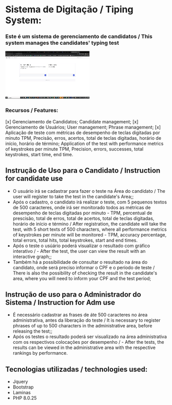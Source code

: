 # Sistema de Digitação / Tiping System:

### Este é um sistema de gerenciamento de candidatos / This system manages the candidates' typing test


<img src="/apresentacao.gif">

### Recursos / Features:
[x] Gerenciamento de Candidatos; Candidate management;
[x] Gerenciamento de Usuários; User management; Phrase management; 
[x] Aplicação de teste com métricas de desempenho de teclas digitadas por minuto TPM, Precisão, erros, acertos, total de teclas digitadas, horário de início, horário de término; Application of the test with performance metrics of keystrokes per minute TPM, Precision, errors, successes, total keystrokes, start time, end time.

## Instrução de Uso para o Candidato / Instruction for candidate use 
- O usuário irá se cadastrar para fazer o teste na Área do candidato / The user will register to take the test in the candidate's Area;;
- Após o cadastro, o candidato irá realizar o teste, com 5 pequenos textos de 500 caracteres, onde irá ser monitorado todos as métricas de desempenho de teclas digitadas por minuto - TPM, percentual de prescisão, total de erros, total de acertos, total de teclas digitadas, horário de início e término / After registration, the candidate will take the test, with 5 short texts of 500 characters, where all performance metrics of keystrokes per minute will be monitored - TPM, accuracy percentage, total errors, total hits, total keystrokes, start and end times.
- Após o teste o usúário poderá visualizar o resultado com gráfico interativo / - After the test, the user can view the result with an interactive graph;;
- Também há a possibilidade de consultar o resultado na área do candidato, onde será preciso informar o CPF e o período de teste / There is also the possibility of checking the result in the candidate's area, where you will need to inform your CPF and the test period;

## Instrução de uso para o Administrador do Sistema / Instruction for Adm use
- É necessário cadastrar as frases de áte 500 caracteres no área administrativa, antes da liberação do teste / It is necessary to register phrases of up to 500 characters in the administrative area, before releasing the test;;
- Após os testes o resultado poderá ser visualizado na área administrativa com os respectivos colocações por desempenho / - After the tests, the results can be viewed in the administrative area with the respective rankings by performance. 


## Tecnologias utilizadas / technologies used:
- Jquery
- Bootstrap
- Laminas
- PHP 8.0.25
